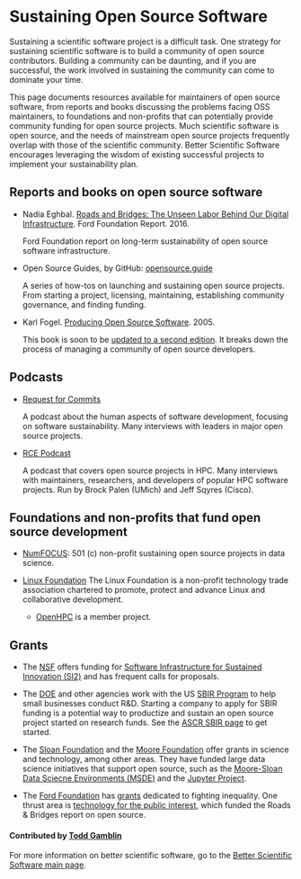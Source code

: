 # Sustaining Open Source Software

Sustaining a scientific software project is a difficult task.  One
strategy for sustaining scientific software is to build a community of
open source contributors.  Building a community can be daunting, and if
you are successful, the work involved in sustaining the community can
come to dominate your time.

This page documents resources available for maintainers of open source
software, from reports and books discussing the problems facing OSS
maintainers, to foundations and non-profits that can potentially provide
community funding for open source projects.  Much scientific software is
open source, and the needs of mainstream open source projects frequently
overlap with those of the scientific community.  Better Scientific
Software encourages leveraging the wisdom of existing successful projects
to implement your sustainability plan.


## Reports and books on open source software

* Nadia Eghbal. [Roads and Bridges: The Unseen Labor Behind Our Digital Infrastructure](https://www.fordfoundation.org/library/reports-and-studies/roads-and-bridges-the-unseen-labor-behind-our-digital-infrastructure/). Ford Foundation Report. 2016.

  Ford Foundation report on long-term sustainability of open source
  software infrastructure.

* Open Source Guides, by GitHub: [opensource.guide](https://opensource.guide/)

  A series of how-tos on launching and sustaining open source
  projects. From starting a project, licensing, maintaining, establishing
  community governance, and finding funding.

* Karl Fogel. [Producing Open Source Software](https://www.amazon.com/Producing-Open-Source-Software-Successful/dp/0596007590/). 2005.

  This book is soon to be
  [updated to a second edition](https://www.kickstarter.com/projects/kfogel/updating-producing-open-source-software-for-2nd-ed).
  It breaks down the process of managing a community of open source
  developers.

## Podcasts

* [Request for Commits](https://changelog.com/rfc)

  A podcast about the human aspects of software development, focusing on
  software sustainability. Many interviews with leaders in major open
  source projects.

* [RCE Podcast](http://www.rce-cast.com/)

  A podcast that covers open source projects in HPC. Many interviews with
  maintainers, researchers, and developers of popular HPC software
  projects. Run by Brock Palen (UMich) and Jeff Sqyres (Cisco).

## Foundations and non-profits that fund open source development

* [NumFOCUS](http://www.numfocus.org/): 501 (c) non-profit sustaining
  open source projects in data science.

* [Linux Foundation](https://www.linuxfoundation.org/) The Linux
  Foundation is a non-profit technology trade association chartered to
  promote, protect and advance Linux and collaborative development.

  * [OpenHPC](openhpc.community) is a member project.


## Grants

* The [NSF](https://www.nsf.gov) offers
  funding for
  [Software Infrastructure for Sustained Innovation (SI2)](https://www.nsf.gov/pubs/2016/nsf16532/nsf16532.htm)
  and has frequent calls for proposals.

* The [DOE](https://energy.gov/) and other agencies work with the US
  [SBIR Program](https://www.sbir.gov/) to help small businesses conduct
  R&D. Starting a company to apply for SBIR funding is a potential way to
  productize and sustain an open source project started on research
  funds.  See the [ASCR SBIR page](https://science.energy.gov/sbir/) to
  get started.

* The [Sloan Foundation](https://sloan.org/) and the
  [Moore Foundation](https://www.moore.org/) offer grants in science and
  technology, among other areas. They have funded large data science
  initiatives that support open source, such as the
  [Moore-Sloan Data Sciecne Environments (MSDE)](http://msdse.org/) and
  the
  [Jupyter Project](https://blog.jupyter.org/2015/07/07/jupyter-funding-2015/).

* The [Ford Foundation](https://www.fordfoundation.org) has
  [grants](https://www.fordfoundation.org/work/our-grants/) dedicated to
  fighting inequality. One thrust area is
  [technology for the public interest](https://www.fordfoundation.org/work/challenging-inequality/),
  which funded the Roads & Bridges report on open source.

#### Contributed by [Todd Gamblin](https://github.com/tgamblin)

For more information on better scientific software, go to the [Better Scientific Software main page](http://betterscientificsoftware.info).

<!---
Publish: yes
Categories: Collaboration, Planning
Topics: Improving productivity and sustainability, Licensing, Strategies for more effective teams, Funding sources and programs
Tags: sustainability, links, resources, funding, licenses, podcasts, open source, guides
Level: 2
Prerequisites: defaults
Aggregate: none
--->
